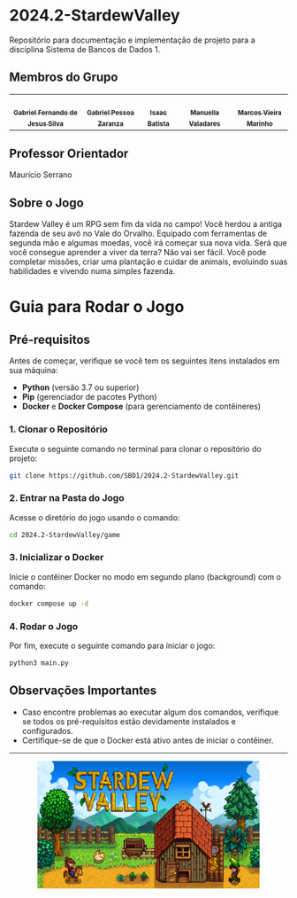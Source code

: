 # 2024.2-StardewValley

Repositório para documentação e implementação de projeto para a disciplina Sistema de Bancos de Dados 1.

## Membros do Grupo

<table>
  <tr>
    <td align="center"><a href="https://github.com/MMcLovin"><img style="border-radius: 60%;" src="https://github.com/MMcLovin.png" width="200px;" alt=""/><br /><sub><b>Gabriel Fernando de Jesus Silva</b></sub></a><br /></td>
    <td align="center"><a href="https://github.com/GZaranza"><img style="border-radius: 60%;" src="https://github.com/GZaranza.png" width="200px;" alt=""/><br /><sub><b>Gabriel Pessoa Zaranza</b></sub></a><br /></td>
    <td align="center"><a href="https://github.com/isaacbatista26"><img style="border-radius: 60%;" src="https://github.com/isaacbatista26.png" width="200px;" alt=""/><br /><sub><b>Isaac Batista</b></sub></a><br /></td>
    <td align="center"><a href="https://github.com/manuvaladares"><img style="border-radius: 60%;" src="https://github.com/manuvaladares.png" width="200px;" alt=""/><br /><sub><b>Manuella Valadares</b></sub></a><br /></td>
    <td align="center"><a href="https://github.com/devMarcosVM"><img style="border-radius: 60%;" src="https://github.com/devMarcosVM.png" width="200px;" alt=""/><br /><sub><b>Marcos Vieira Marinho</b></sub></a><br /></td>
  </tr>
</table>

## Professor Orientador

Maurício Serrano

## Sobre o Jogo

Stardew Valley é um RPG sem fim da vida no campo! Você herdou a antiga fazenda de seu avô no Vale do Orvalho. Equipado com ferramentas de segunda mão e algumas moedas, você irá começar sua nova vida. Será que você consegue aprender a viver da terra? Não vai ser fácil. Você pode completar missões, criar uma plantação e cuidar de animais, evoluindo suas habilidades e vivendo numa simples fazenda.

# Guia para Rodar o Jogo

## Pré-requisitos

Antes de começar, verifique se você tem os seguintes itens instalados em sua máquina:

- **Python** (versão 3.7 ou superior)
- **Pip** (gerenciador de pacotes Python)
- **Docker** e **Docker Compose** (para gerenciamento de contêineres)

### 1. Clonar o Repositório

Execute o seguinte comando no terminal para clonar o repositório do projeto:

```bash
git clone https://github.com/SBD1/2024.2-StardewValley.git
```

### 2. Entrar na Pasta do Jogo

Acesse o diretório do jogo usando o comando:

```bash
cd 2024.2-StardewValley/game
```

### 3. Inicializar o Docker

Inicie o contêiner Docker no modo em segundo plano (background) com o comando:

```bash
docker compose up -d
```

### 4. Rodar o Jogo

Por fim, execute o seguinte comando para iniciar o jogo:

```bash
python3 main.py
```

## Observações Importantes

- Caso encontre problemas ao executar algum dos comandos, verifique se todos os pré-requisitos estão devidamente instalados e configurados.
- Certifique-se de que o Docker está ativo antes de iniciar o contêiner.

---

<div align="center"> <img src="docs/img/capa.jpg" height="230" width="auto"/> </div>
